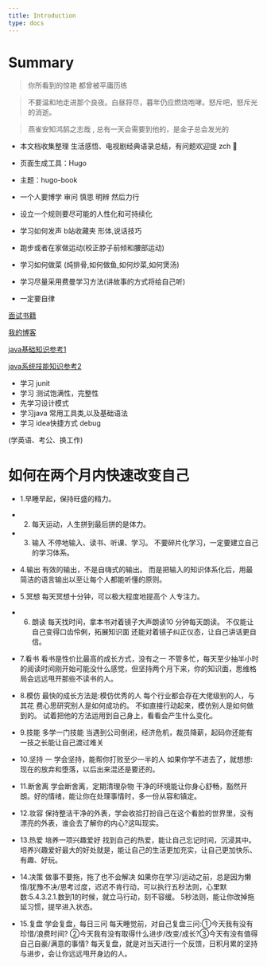 ```yaml
---
title: Introduction
type: docs
---
```



# Summary

> 你所看到的惊艳 都曾被平庸历练

> 不要温和地走进那个良夜。白昼将尽，暮年仍应燃烧咆哮。怒斥吧，怒斥光的消逝。

> 燕雀安知鸿鹄之志哉 , 总有一天会需要到他的，是金子总会发光的

+ 本文档收集整理 生活感悟、电视剧经典语录总结，有问题欢迎提 zch 👏

+ 页面生成工具：Hugo

+ 主题：hugo-book

+ 一个人要博学 审问 慎思 明辨 然后力行

+ 设立一个规则要尽可能的人性化和可持续化

+ 学习如何发声 b站收藏夹 形体,说话技巧

+ 跑步或者在家做运动(校正脖子前倾和腰部运动)


+ 学习如何做菜 (炖排骨,如何做鱼,如何炒菜,如何煲汤)


+ 学习尽量采用费曼学习方法(讲故事的方式将给自己听)

+ 一定要自律

[面试书籍](../pdf/newIndex.html)

[我的博客](https://www.cnblogs.com/noatnu/)

[java基础知识参考1](https://javaguide.cn/)

[java系统技能知识参考2](https://www.pdai.tech/)


+ 学习 junit
+ 学习 测试饱满性，完整性
+ 先学习设计模式
+ 学习java 常用工具类,以及基础语法
+ 学习 idea快捷方式 debug

(学英语、考公、换工作)

# 如何在两个月内快速改变自己

+ 1.早睡早起，保持旺盛的精力。
+ 2. 每天运动，人生拼到最后拼的是体力。
+ 3. 输入
   不停地输入、读书、听课、学习。
   不要碎片化学习，一定要建立自己的学习体系。

+ 4.输出
   有效的输出，不是自嗨式的输出。
   而是把输入的知识体系化后，用最简洁的语言输出以至让每个人都能听懂的原则。
+ 5.冥想
   每天冥想十分钟，可以极大程度地提高个
   人专注力。
+ 6. 朗读
   每天找时间，拿本书对着镜子大声朗读10
   分钟每天朗读。
   不仅能让自己变得口齿伶俐，拓展知识面
   还能对着镜子纠正仪态，让自己讲话更自信。
+ 7.看书
   看书是性价比最高的成长方式，没有之一
   不管多忙，每天至少抽半小时的阅读时间刚开始可能没什么感觉，但坚持两个月下来，你的知识面，思维格局会远远甩开那些不读书的人。
+ 8.模仿
   最快的成长方法是:模仿优秀的人
   每个行业都会存在大佬级别的人，与其花
   费心思研究别人是如何成功的。
   不如直接行动起来，模仿别人是如何做到的。
   试着把他的方法运用到自己身上，看看会产生什么变化。
+ 9.技能
   多学一门技能
   当遇到公司倒闭，经济危机，裁员降薪，起码你还能有一技之长能让自己渡过难关
+ 10.坚持
   一 学会坚持，能帮你打败至少一半的人
   如果你学不进去了，就想想:现在的放弃和堕落，以后出来混还是要还的。
+ 11.断舍离
   学会断舍离，定期清理杂物
   干净的环境能让你身心舒畅，豁然开朗。好的情绪，能让你在处理事情时，多一份从容和镇定。
+ 12.妆容
   保持整洁干净的外表，学会收拾打扮自己在这个看脸的世界里，没有漂亮的外表，谁会去了解你的内心?这叫现实。
+ 13.热爱
   培养一项兴趣爱好
   找到自己的热爱，能让自己忘记时间，沉浸其中。
   培养兴趣爱好最大的好处就是，能让自己的生活更加充实，让自己更加快乐、有趣、好玩。
+ 14.决策
   做事不要拖，拖了也不会解决
   如果你在学习/运动之前，总是因为懒惰/犹豫不决/思考过度，迟迟不肯行动，可以执行五秒法则，心里默数:5.4.3.2.1.数到1的时候，就立马行动，刻不容缓。
   5秒法则，能让你改掉拖延习惯，提早进入状态。
+ 15.复盘
   学会复盘，每日三问
   每天睡觉前，对自己复盘三问:①今天我有没有珍惜/浪费时间?
   ②今天我有没有取得什么进步/改变/成长?③今天有没有值得自己自豪/满意的事情?
   每天复盘，就是对当天进行一个反馈，日积月累的坚持与进步，会让你远远甩开身边的人。